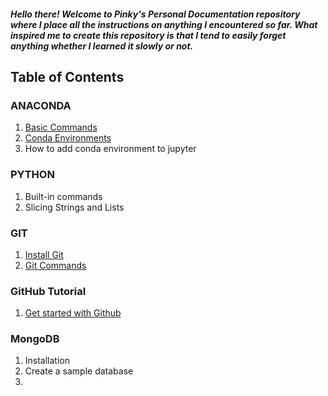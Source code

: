 ##### Hello there! Welcome to Pinky's Personal Documentation repository where I place all the instructions on anything I encountered so far. What inspired me to create this repository is that I tend to easily forget anything whether I learned it slowly or not.



## Table of Contents
### ANACONDA
1. [Basic Commands](https://github.com/pfdhn/Personal-Documentation/blob/main/Basic%20Commands.md)
2. [Conda Environments](https://github.com/pfdhn/Personal-Documentation/blob/main/Conda%20Environment.md)
3. How to add conda environment to jupyter

### PYTHON
1. Built-in commands
2. Slicing Strings and Lists

### GIT
1. [Install Git](https://github.com/git-guides/install-git)
2. [Git Commands](https://github.com/pfdhn/Personal-Documentation/blob/354497dc2ba571fa73488a1f31eac7246f1c228a/Git%20Commands)

### GitHub Tutorial
1. [Get started with Github](https://docs.github.com/en/get-started)


### MongoDB
1. Installation
2. Create a sample database
3. 


  


